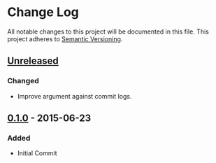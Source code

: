 # Change Log
All notable changes to this project will be documented in this file. This project adheres to [Semantic Versioning](http://semver.org/).

## [Unreleased][unreleased]
### Changed
- Improve argument against commit logs.

## [0.1.0] - 2015-06-23
### Added
- Initial Commit

[unreleased]: https://github.com/adamhobson/adamhobson.github.io/compare/v0.1.0...HEAD
[0.1.0]: https://github.com/adamhobson/adamhobson.github.io/compare/v0.1.0...v0.2.0